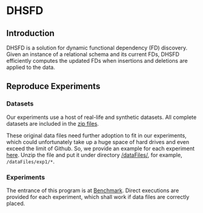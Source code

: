 # DHSFD

## Introduction

DHSFD is a solution for dynamic functional dependency (FD) discovery. 
Given an instance of a relational schema and its current FDs, 
DHSFD efficiently computes the updated FDs when insertions and deletions are applied to the data.


## Reproduce Experiments

### Datasets

Our experiments use a host of real-life and synthetic datasets. 
All complete datasets are included in the [zip files](https://github.com/RangerShaw/DHSFD/tree/master/dataFiles/datasets).

These original data files need further adoption to fit in our experiments, 
which could unfortunately take up a huge space of hard drives and even exceed the limit of Github.
So, we provide an example for each experiment [here](https://github.com/RangerShaw/DHSFD/blob/master/dataFiles/dataFiles.zip).
Unzip the file and put it under directory [/dataFiles/](https://github.com/RangerShaw/DHSFD/tree/master/dataFiles), for example, `/dataFiles/exp1/*`.

### Experiments

The entrance of this program is at [Benchmark](https://github.com/RangerShaw/DHSFD/blob/master/src/main/java/benchmark/Benchmark.java).
Direct executions are provided for each experiment, which shall work if data files are correctly placed.


[comment]: <> (## Further Development)

[comment]: <> (### Source Structure)

[comment]: <> (Classes under [benchmark] provide a convenient interface to our solution, including [data file paths], [experiment cases] and so on.)

[comment]: <> (While the core lies in [algorithm], including both Different-set and DynHS algorithms.)